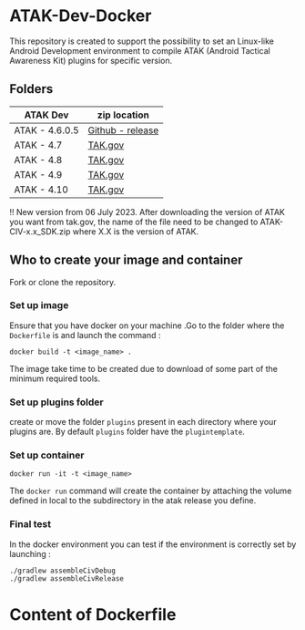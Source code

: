 # ATAK-Dev-Docker

This repository is created to support the possibility to set an Linux-like Android Development environment to compile ATAK (Android Tactical Awareness Kit) plugins for specific version.

## Folders

| ATAK Dev | zip location |
|--- | --- |
| ATAK - 4.6.0.5 | [Github - release](https://github.com/deptofdefense/AndroidTacticalAssaultKit-CIV/releases/download/4.6.0.5/atak-civ-sdk-4.6.0.5.zip) |
| ATAK - 4.7 | [TAK.gov](https://tak.gov/products/atak-civ?product_version=atak-civ-4-7-0)
| ATAK - 4.8 | [TAK.gov](https://tak.gov/products/atak-civ?product_version=atak-civ-4-8-1)
| ATAK - 4.9 | [TAK.gov](https://tak.gov/products/atak-civ?product_version=atak-civ-4-9-0)
| ATAK - 4.10 | [TAK.gov](https://tak.gov/products/atak-civ?product_version=atak-civ-4-10-0)

!! New version from 06 July 2023. After downloading the version of ATAK you want from tak.gov, the name of the file need to be changed to ATAK-CIV-x.x_SDK.zip where X.X is the version of ATAK.

## Who to create your image and container

Fork or clone the repository.

### Set up image
Ensure that you have docker on your machine .Go to the folder where the `Dockerfile` is and launch the command :

```console
docker build -t <image_name> .
```

The image take time to be created due to download of some part of the minimum required tools.

### Set up plugins folder

create or move  the folder `plugins` present in each directory where your plugins are. By default `plugins` folder have the `plugintemplate`.

### Set up container

```console
docker run -it -t <image_name>
```

The `docker run` command will create the container by attaching the volume defined in local to the subdirectory in the atak release you define.

### Final test
In the docker environment you can test if the environment is correctly set by launching :

```console
./gradlew assembleCivDebug
./gradlew assembleCivRelease
 ```

# Content of Dockerfile
